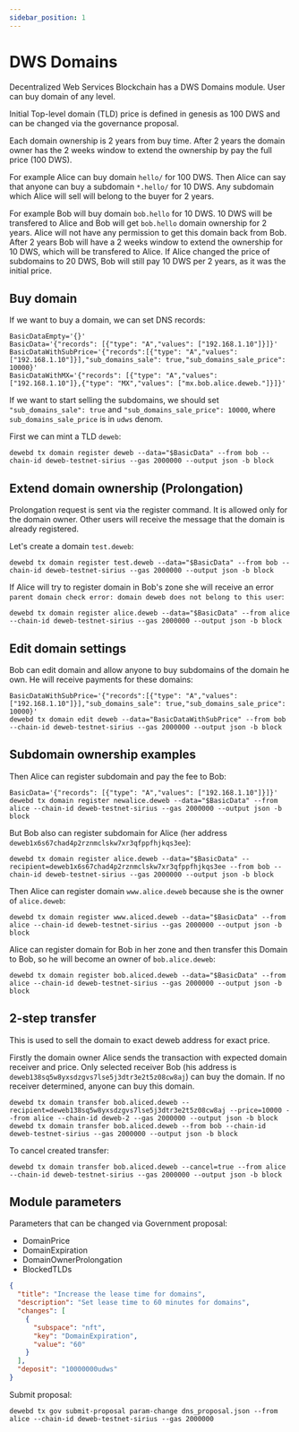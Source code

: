 ```yaml
---
sidebar_position: 1
---
```


# DWS Domains

Decentralized Web Services Blockchain has a DWS Domains module. User can buy domain of any level.

Initial Top-level domain (TLD) price is defined in genesis as 100 DWS and can be changed via the governance proposal.

Each domain ownership is 2 years from buy time. After 2 years the domain owner has the 2 weeks window to extend the ownership by pay the full price (100 DWS).

For example Alice can buy domain `hello/` for 100 DWS. Then Alice can say that anyone can buy a subdomain `*.hello/` for 10 DWS. Any subdomain which Alice will sell will belong to the buyer for 2 years.

For example Bob will buy domain `bob.hello` for 10 DWS. 10 DWS will be transfered to Alice and Bob will get `bob.hello` domain ownership for 2 years. Alice will not have any permission to get this domain back from Bob. After 2 years Bob will have a 2 weeks window to extend the ownership for 10 DWS, which will be transfered to Alice. If Alice changed the price of subdomains to 20 DWS, Bob will still pay 10 DWS per 2 years, as it was the initial price.

## Buy domain

If we want to buy a domain, we can set DNS records:

```
BasicDataEmpty='{}'
BasicData='{"records": [{"type": "A","values": ["192.168.1.10"]}]}'
BasicDataWithSubPrice='{"records":[{"type": "A","values":["192.168.1.10"]}],"sub_domains_sale": true,"sub_domains_sale_price": 10000}'
BasicDataWithMX='{"records": [{"type": "A","values": ["192.168.1.10"]},{"type": "MX","values": ["mx.bob.alice.deweb."]}]}'
```

If we want to start selling the subdomains, we should set `"sub_domains_sale": true` and `"sub_domains_sale_price": 10000`, where `sub_domains_sale_price` is in `udws` denom.

First we can mint a TLD `deweb`:

```
dewebd tx domain register deweb --data="$BasicData" --from bob --chain-id deweb-testnet-sirius --gas 2000000 --output json -b block
```

## Extend domain ownership (Prolongation)

Prolongation request is sent via the register command. It is allowed only for the domain owner. Other users will receive the message that
the domain is already registered.

Let's create a domain `test.deweb`:

```
dewebd tx domain register test.deweb --data="$BasicData" --from bob --chain-id deweb-testnet-sirius --gas 2000000 --output json -b block
```

If Alice will try to register domain in Bob's zone she will receive an error `parent domain check error: domain deweb does not belong to this user`:

```
dewebd tx domain register alice.deweb --data="$BasicData" --from alice --chain-id deweb-testnet-sirius --gas 2000000 --output json -b block
```

## Edit domain settings

Bob can edit domain and allow anyone to buy subdomains of the domain he own. He will receive payments for these domains:

```
BasicDataWithSubPrice='{"records":[{"type": "A","values":["192.168.1.10"]}],"sub_domains_sale": true,"sub_domains_sale_price": 10000}'
dewebd tx domain edit deweb --data="BasicDataWithSubPrice" --from bob --chain-id deweb-testnet-sirius --gas 2000000 --output json -b block
```

## Subdomain ownership examples

Then Alice can register subdomain and pay the fee to Bob:

```
BasicData='{"records": [{"type": "A","values": ["192.168.1.10"]}]}'
dewebd tx domain register newalice.deweb --data="$BasicData" --from alice --chain-id deweb-testnet-sirius --gas 2000000 --output json -b block
```

But Bob also can register subdomain for Alice (her address `deweb1x6s67chad4p2rznmclskw7xr3qfppfhjkqs3ee`):

```
dewebd tx domain register alice.deweb --data="$BasicData" --recipient=deweb1x6s67chad4p2rznmclskw7xr3qfppfhjkqs3ee --from bob --chain-id deweb-testnet-sirius --gas 2000000 --output json -b block
```

Then Alice can register domain `www.alice.deweb` because she is the owner of `alice.deweb`:

```
dewebd tx domain register www.aliced.deweb --data="$BasicData" --from alice --chain-id deweb-testnet-sirius --gas 2000000 --output json -b block
```

Alice can register domain for Bob in her zone and then transfer this Domain to Bob, so he will become an owner of `bob.alice.deweb`:

```
dewebd tx domain register bob.aliced.deweb --data="$BasicData" --from alice --chain-id deweb-testnet-sirius --gas 2000000 --output json -b block
```

## 2-step transfer

This is used to sell the domain to exact deweb address for exact price.

Firstly the domain owner Alice sends the transaction with expected domain receiver and price. Only selected receiver Bob (his address is `deweb138sq5w8yxsdzgvs7lse5j3dtr3e2t5z08cw8aj`) can buy the domain. If no receiver determined, anyone can buy this domain.

```
dewebd tx domain transfer bob.aliced.deweb --recipient=deweb138sq5w8yxsdzgvs7lse5j3dtr3e2t5z08cw8aj --price=10000 --from alice --chain-id deweb-2 --gas 2000000 --output json -b block
dewebd tx domain transfer bob.aliced.deweb --from bob --chain-id deweb-testnet-sirius --gas 2000000 --output json -b block
```

To cancel created transfer:

```
dewebd tx domain transfer bob.aliced.deweb --cancel=true --from alice --chain-id deweb-testnet-sirius --gas 2000000 --output json -b block
```

## Module parameters

Parameters that can be changed via Government proposal:

- DomainPrice
- DomainExpiration
- DomainOwnerProlongation
- BlockedTLDs

```json title="dns_proposal.json"
{
  "title": "Increase the lease time for domains",
  "description": "Set lease time to 60 minutes for domains",
  "changes": [
    {
      "subspace": "nft",
      "key": "DomainExpiration",
      "value": "60"
    }
  ],
  "deposit": "10000000udws"
}
```

Submit proposal:

```
dewebd tx gov submit-proposal param-change dns_proposal.json --from alice --chain-id deweb-testnet-sirius --gas 2000000
```
